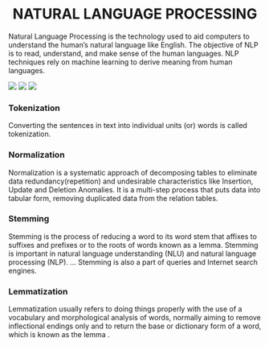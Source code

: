 <h1><center>NATURAL LANGUAGE PROCESSING</center></h1>

Natural Language Processing is the technology used to aid computers to
understand the human’s natural language like English. The objective of NLP
is to read, understand, and make sense of the human languages.
NLP techniques rely on machine learning to derive meaning from human
languages.

<img src='https://www.experfy.com/blog/wp-content/uploads/2018/07/medium_2fd8ce3d-4ab8-40c4-96dd-9792725503a6.png'>

<img src='https://data-flair.training/blogs/wp-content/uploads/sites/2/2018/08/NLTK-NLP-with-Python.jpg'>

<img src='https://www.contrib.andrew.cmu.edu/~dyafei/images/NLP01.jpg'>

<h3>Tokenization</h3>

Converting the sentences in text into individual units
(or) words is called tokenization.

<h3>Normalization</h3>

Normalization is a systematic approach of decomposing tables to eliminate data redundancy(repetition) and undesirable characteristics like Insertion, Update and Deletion Anomalies. It is a multi-step process that puts data into tabular form, removing duplicated data from the relation tables.

<h3>Stemming</h3>

Stemming is the process of reducing a word to its word stem that affixes to suffixes and prefixes or to the roots of words known as a lemma. Stemming is important in natural language understanding (NLU) and natural language processing (NLP). ... Stemming is also a part of queries and Internet search engines.

<h3>Lemmatization</h3>

Lemmatization usually refers to doing things properly with the use of a vocabulary and morphological analysis of words, normally aiming to remove inflectional endings only and to return the base or dictionary form of a word, which is known as the lemma .
